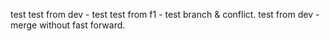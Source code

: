 test
test from dev - test
test from f1 - test branch & conflict.
test from dev - merge without fast forward.
